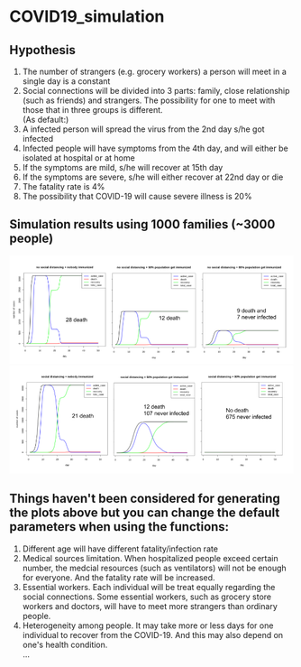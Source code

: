 # COVID19_simulation
## Hypothesis
1. The number of strangers (e.g. grocery workers) a person will meet in a single day is a constant
2. Social connections will be divided into 3 parts: family, close relationship (such as friends) and strangers. The possibility for one to meet with those that in three groups is different.\
(As default:)
3. A infected person will spread the virus from the 2nd day s/he got infected
4. Infected people will have symptoms from the 4th day, and will either be isolated at hospital or at home
5. If the symptoms are mild, s/he will recover at 15th day
6. If the symptoms are severe, s/he will either recover at 22nd day or die
7. The fatality rate is 4%
8. The possibility that COVID-19 will cause severe illness is 20%
## Simulation results using 1000 families (~3000 people)
![With social distancing](/photo/no_social_distancing.png)
![Without social distancing](/photo/social_distancing.png)
## Things haven't been considered for generating the plots above but you can change the default parameters when using the functions:
1. Different age will have different fatality/infection rate
2. Medical sources limitation. When hospitalized people exceed certain number, the medcial resources (such as ventilators) will not be enough for everyone. And the fatality rate will be increased.
3. Essential workers. Each individual will be treat equally regarding the social connections. Some essential workers, such as grocery store workers and doctors, will have to meet more strangers than ordinary people.
4. Heterogeneity among people. It may take more or less days for one individual to recover from the COVID-19. And this may also depend on one's health condition.\
...
